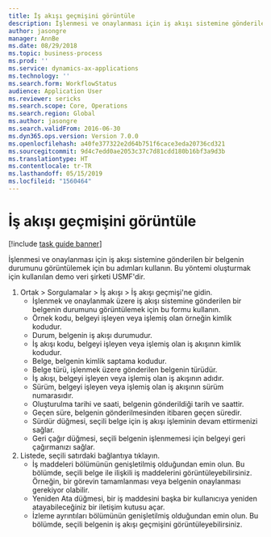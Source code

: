 ```yaml
---
title: İş akışı geçmişini görüntüle
description: İşlenmesi ve onaylanması için iş akışı sistemine gönderilen bir belgenin durumunu görüntülemek için bu adımları kullanın.
author: jasongre
manager: AnnBe
ms.date: 08/29/2018
ms.topic: business-process
ms.prod: ''
ms.service: dynamics-ax-applications
ms.technology: ''
ms.search.form: WorkflowStatus
audience: Application User
ms.reviewer: sericks
ms.search.scope: Core, Operations
ms.search.region: Global
ms.author: jasongre
ms.search.validFrom: 2016-06-30
ms.dyn365.ops.version: Version 7.0.0
ms.openlocfilehash: a40fe377322e2d64b751f6cace3eda20736cd321
ms.sourcegitcommit: 9d4c7edd0ae2053c37c7d81cdd180b16bf3a9d3b
ms.translationtype: HT
ms.contentlocale: tr-TR
ms.lasthandoff: 05/15/2019
ms.locfileid: "1560464"
---
```

# <a name="view-workflow-history"></a>İş akışı geçmişini görüntüle

[!include [task guide banner](../../includes/task-guide-banner.md)]

İşlenmesi ve onaylanması için iş akışı sistemine gönderilen bir belgenin durumunu görüntülemek için bu adımları kullanın. Bu yöntemi oluşturmak için kullanılan demo veri şirketi USMF'dir.

1. Ortak > Sorgulamalar > İş akışı > İş akışı geçmişi'ne gidin.
    * İşlenmek ve onaylanmak üzere iş akışı sistemine gönderilen bir belgenin durumunu görüntülemek için bu formu kullanın.  
    * Örnek kodu,      belgeyi işleyen veya işlemiş olan örneğin kimlik kodudur.  
    * Durum, belgenin iş akışı durumudur.  
    * İş akışı kodu, belgeyi işleyen veya işlemiş olan iş akışının kimlik kodudur.  
    * Belge, belgenin kimlik saptama kodudur.  
    * Belge türü, işlenmek üzere gönderilen belgenin türüdür.  
    * İş akışı, belgeyi işleyen veya işlemiş olan iş akışının adıdır.  
    * Sürüm, belgeyi işleyen veya işlemiş olan iş akışının sürüm numarasıdır.  
    * Oluşturulma tarihi ve saati, belgenin gönderildiği tarih ve saattir.  
    * Geçen süre, belgenin gönderilmesinden itibaren geçen süredir.  
    * Sürdür düğmesi, seçili belge için iş akışı işleminin devam ettirmenizi sağlar.  
    * Geri çağır düğmesi, seçili belgenin işlenmemesi için belgeyi geri çağırmanızı sağlar.   
2. Listede, seçili satırdaki bağlantıya tıklayın.
    * İş maddeleri bölümünün genişletilmiş olduğundan emin olun.    Bu bölümde, seçili belge ile ilişkili iş maddelerini görüntüleyebilirsiniz. Örneğin, bir görevin tamamlanması veya belgenin onaylanması gerekiyor olabilir.  
    * Yeniden Ata düğmesi, bir iş maddesini başka bir kullanıcıya yeniden atayabileceğiniz bir iletişim kutusu açar.  
    * İzleme ayrıntıları bölümünün genişletilmiş olduğundan emin olun.    Bu bölümde, seçili belgenin iş akışı geçmişini görüntüleyebilirsiniz.  

